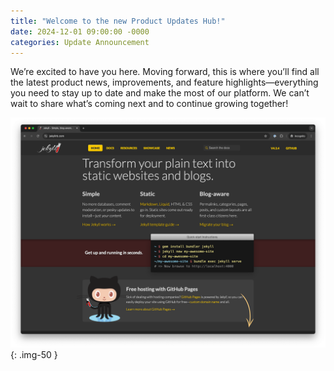 ```yaml
---
title: "Welcome to the new Product Updates Hub!"
date: 2024-12-01 09:00:00 -0000
categories: Update Announcement 
---
```

We’re excited to have you here. Moving forward, this is where you’ll find all the latest product news, 
improvements, and feature highlights—everything you need to stay up to date and make the most of our 
platform. We can’t wait to share what’s coming next and to continue growing together!

![Jekyll Image](/assets/images/2024-12-26-jekyll-page.png)
{: .img-50 }